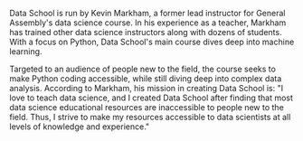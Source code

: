 Data School is run by Kevin Markham, a former lead instructor for General Assembly's data science course. In his experience as a teacher, Markham has trained other data science instructors along with dozens of students. With a focus on Python, Data School's main course dives deep into machine learning.

Targeted to an audience of people new to the field, the course seeks to make Python coding accessible, while still diving deep into complex data analysis. According to Markham, his mission in creating Data School is: "I love to teach data science, and I created Data School after finding that most data science educational resources are inaccessible to people new to the field. Thus, I strive to make my resources accessible to data scientists at all levels of knowledge and experience."
